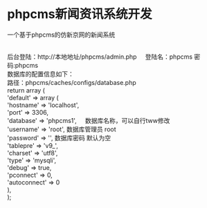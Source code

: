 # phpcms新闻资讯系统开发
一个基于phpcms的仿新京网的新闻系统

<br/>后台登陆：http://本地地址/phpcms/admin.php     登陆名：phpcms  密码:phpcms
<br/>数据库的配置信息如下：
<br/>路径：phpcms/caches/configs/database.php
<br/>return array (
<br/>	'default' => array (
<br/>		'hostname' => 'localhost',
<br/>		'port' => 3306,
<br/>		'database' => 'phpcms1',      数据库名称，可以自行tww修改
<br/>		'username' => 'root',         数据库管理员 root
<br/>		'password' => '',             数据库密码 默认为空
<br/>		'tablepre' => 'v9_',
<br/>		'charset' => 'utf8',
<br/>		'type' => 'mysqli',
<br/>		'debug' => true,
<br/>		'pconnect' => 0,
<br/>		'autoconnect' => 0
<br/>		),
<br/>);



